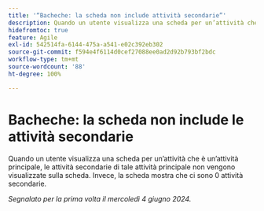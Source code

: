 ```yaml
---
title: '“Bacheche: la scheda non include attività secondarie”'
description: Quando un utente visualizza una scheda per un’attività che è un’attività principale, le attività secondarie di tale attività principale non vengono visualizzate sulla scheda. Invece, la scheda mostra che ci sono 0 attività secondarie.
hidefromtoc: true
feature: Agile
exl-id: 542514fa-6144-475a-a541-e02c392eb302
source-git-commit: f594e4f6114d0cef27088ee0ad2d92b793bf2bdc
workflow-type: tm+mt
source-wordcount: '88'
ht-degree: 100%

---
```


# Bacheche: la scheda non include le attività secondarie

<!--
>[!NOTE]
>
>This issue was fixed on April 4, 2024.-->

Quando un utente visualizza una scheda per un’attività che è un’attività principale, le attività secondarie di tale attività principale non vengono visualizzate sulla scheda. Invece, la scheda mostra che ci sono 0 attività secondarie.

_Segnalato per la prima volta il mercoledì 4 giugno 2024._
